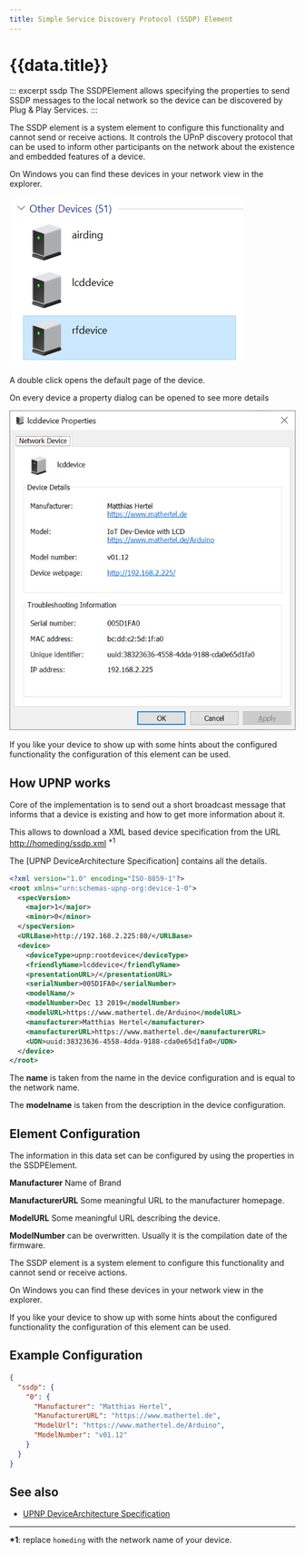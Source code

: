 ```yaml
---
title: Simple Service Discovery Protocol (SSDP) Element
---
```


# {{data.title}}

::: excerpt ssdp
The SSDPElement allows specifying the properties to send SSDP messages to the local network so the device can be discovered by Plug & Play Services.
:::

The SSDP element is a system element to configure this functionality and cannot send or receive actions. 
It controls the UPnP discovery protocol that can be used to inform other participants on the network about the existence and embedded features of a device.

On Windows you can find these devices in your network view in the explorer.

![DLNA devices in Network](/elements/ssdp-windows.png)

A double click opens the default page of the device.

On every device a property dialog can be opened to see more details

![DLNA device Properties](/elements/ssdp-windows-properties.png)

If you like your device to show up with some hints about the configured functionality the configuration of this element can be used.


## How UPNP works

Core of the implementation is to send out a short broadcast message that informs that a device is existing and how to get more information about it. 

This allows to download a XML based device specification from the URL 
<http://homeding/ssdp.xml> <sup>\*1</sup>

The [UPNP DeviceArchitecture Specification] contains all the details.

```XML
<?xml version="1.0" encoding="ISO-8859-1"?>
<root xmlns="urn:schemas-upnp-org:device-1-0">
  <specVersion>
    <major>1</major>
    <minor>0</minor>
  </specVersion>
  <URLBase>http://192.168.2.225:80/</URLBase>
  <device>
    <deviceType>upnp:rootdevice</deviceType>
    <friendlyName>lcddevice</friendlyName>
    <presentationURL>/</presentationURL>
    <serialNumber>005D1FA0</serialNumber>
    <modelName/>
    <modelNumber>Dec 13 2019</modelNumber>
    <modelURL>https://www.mathertel.de/Arduino</modelURL>
    <manufacturer>Matthias Hertel</manufacturer>
    <manufacturerURL>https://www.mathertel.de</manufacturerURL>
    <UDN>uuid:38323636-4558-4dda-9188-cda0e65d1fa0</UDN>
  </device>
</root>
```

The **name** is taken from the name in the device configuration and is equal to the network name.

The **modelname** is taken from the description in the device configuration.


## Element Configuration

The information in this data set can be configured by using the properties in the SSDPElement. 

**Manufacturer** Name of Brand

**ManufacturerURL** Some meaningful URL to the manufacturer homepage.

**ModelURL** Some meaningful URL describing the device.

**ModelNumber** can be overwritten. Usually it is the compilation date of the firmware.


The SSDP element is a system element to configure this functionality and cannot send or receive actions.

On Windows you can find these devices in your network view in the explorer.

If you like your device to show up with some hints about the configured functionality the configuration of this element can be used.

## Example Configuration

```json
{
  "ssdp": {
    "0": {
      "Manufacturer": "Matthias Hertel",
      "ManufacturerURL": "https://www.mathertel.de",
      "ModelUrl": "https://www.mathertel.de/Arduino",
      "ModelNumber": "v01.12"
    }
  }
}
```


## See also

* [UPNP DeviceArchitecture Specification](http://upnp.org/specs/arch/UPnP-arch-DeviceArchitecture-v1.0-20080424.pdf)

---

**\*1**: replace `homeding` with the network name of your device.